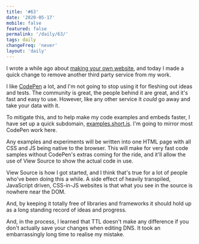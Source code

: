 ```yaml
---
title: '#63'
date: '2020-05-17'
mobile: false
featured: false
permalink: '/daily/63/'
tags: daily
changeFreq: 'never'
layout: 'daily'
---
```


I wrote a while ago about [making your own website](https://short.is/writing/make-your-own-website), and today I made a quick change to remove another third party service from my work.

I like [CodePen](https://codepen.io/) a lot, and I'm not going to stop using it for fleshing out ideas and tests. The community is great, the people behind it are great, and it's fast and easy to use. However, like any other service it _could_ go away and take your data with it.

To mitigate this, and to help make my code examples and embeds faster, I have set up a quick subdomain, [examples.short.is](https://examples.short.is). I'm going to mirror most CodePen work here.

Any examples and experiments will be written into one HTML page with all CSS and JS being native to the browser. This will make for very fast code samples without CodePen's extras coming for the ride, and it'll allow the use of View Source to show the actual code in use.

View Source is how I got started, and I think that's true for a lot of people who've been doing this a while. A side effect of heavily transpiled, JavaScript driven, CSS-in-JS websites is that what you see in the source is nowhere near the DOM.

And, by keeping it totally free of libraries and frameworks it should hold up as a long standing record of ideas and progress.

And, in the process, I learned that TTL doesn't make any difference if you don't actually save your changes when editing DNS. It took an embarrassingly long time to realise my mistake.

